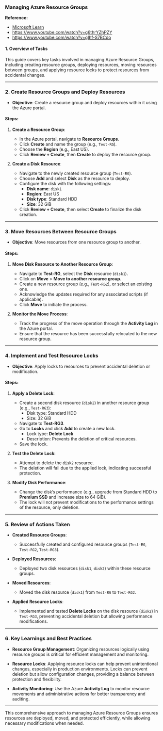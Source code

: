### Managing Azure Resource Groups

**Reference:**
- [Microsoft Learn](https://learn.microsoft.com/en-us/azure/azure-resource-manager/management/manage-resource-groups-portal)
- https://www.youtube.com/watch?v=g6thrYZhPZY
- https://www.youtube.com/watch?v=gIhf-S7BCdo


#### **1. Overview of Tasks**

This guide covers key tasks involved in managing Azure Resource Groups, including creating resource groups, deploying resources, moving resources between groups, and applying resource locks to protect resources from accidental changes.

---

### **2. Create Resource Groups and Deploy Resources**

- **Objective**: Create a resource group and deploy resources within it using the Azure portal.

#### **Steps**:

1. **Create a Resource Group**:
   - In the Azure portal, navigate to **Resource Groups**.
   - Click **Create** and name the group (e.g., `Test-RG`).
   - Choose the **Region** (e.g., East US).
   - Click **Review + Create**, then **Create** to deploy the resource group.

2. **Create a Disk Resource**:
   - Navigate to the newly created resource group (`Test-RG`).
   - Choose **Add** and select **Disk** as the resource to deploy.
   - Configure the disk with the following settings:
     - **Disk name**: `disk1`
     - **Region**: East US
     - **Disk type**: Standard HDD
     - **Size**: 32 GiB
   - Click **Review + Create**, then select **Create** to finalize the disk creation.

---

### **3. Move Resources Between Resource Groups**

- **Objective**: Move resources from one resource group to another.

#### **Steps**:

1. **Move Disk Resource to Another Resource Group**:
   - Navigate to **Test-RG**, select the **Disk** resource (`disk1`).
   - Click on **Move** > **Move to another resource group**.
   - Create a new resource group (e.g., `Test-RG2`), or select an existing one.
   - Acknowledge the updates required for any associated scripts (if applicable).
   - Click **Move** to initiate the process.

2. **Monitor the Move Process**:
   - Track the progress of the move operation through the **Activity Log** in the Azure portal.
   - Ensure that the resource has been successfully relocated to the new resource group.

---

### **4. Implement and Test Resource Locks**

- **Objective**: Apply locks to resources to prevent accidental deletion or modification.

#### **Steps**:

1. **Apply a Delete Lock**:
   - Create a second disk resource (`disk2`) in another resource group (e.g., `Test-RG3`):
     - Disk type: Standard HDD
     - Size: 32 GiB
   - Navigate to **Test-RG3**.
   - Go to **Locks** and click **Add** to create a new lock.
     - Lock type: **Delete Lock**
     - Description: Prevents the deletion of critical resources.
   - Save the lock.

2. **Test the Delete Lock**:
   - Attempt to delete the `disk2` resource.
   - The deletion will fail due to the applied lock, indicating successful protection.

3. **Modify Disk Performance**:
   - Change the disk’s performance (e.g., upgrade from Standard HDD to **Premium SSD** and increase size to 64 GiB).
   - The lock will not prevent modifications to the performance settings of the resource, only deletion.

---

### **5. Review of Actions Taken**

- **Created Resource Groups**:
  - Successfully created and configured resource groups (`Test-RG`, `Test-RG2`, `Test-RG3`).
  
- **Deployed Resources**:
  - Deployed two disk resources (`disk1`, `disk2`) within these resource groups.

- **Moved Resources**:
  - Moved the disk resource (`disk1`) from `Test-RG` to `Test-RG2`.

- **Applied Resource Locks**:
  - Implemented and tested **Delete Locks** on the disk resource (`disk2`) in `Test-RG3`, preventing accidental deletion but allowing performance modifications.

---

### **6. Key Learnings and Best Practices**

- **Resource Group Management**: Organizing resources logically using resource groups is critical for efficient management and monitoring.
  
- **Resource Locks**: Applying resource locks can help prevent unintentional changes, especially in production environments. Locks can prevent deletion but allow configuration changes, providing a balance between protection and flexibility.

- **Activity Monitoring**: Use the Azure **Activity Log** to monitor resource movements and administrative actions for better transparency and auditing.

---

This comprehensive approach to managing Azure Resource Groups ensures resources are deployed, moved, and protected efficiently, while allowing necessary modifications when needed.
